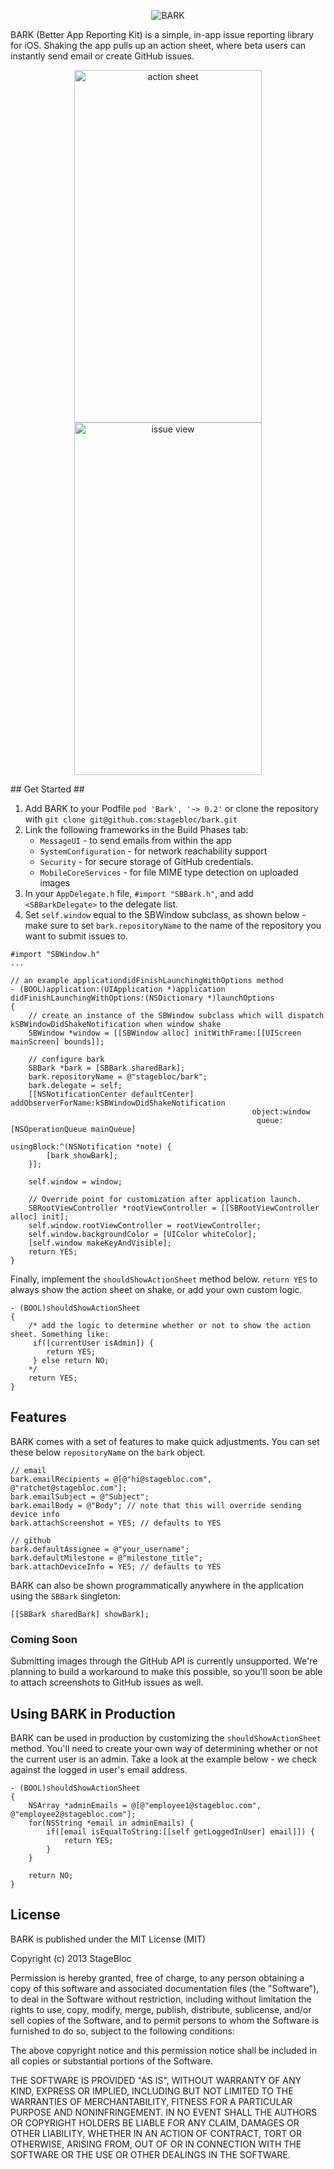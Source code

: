 <p align="center" >
  <img src="http://i.imgur.com/fkR8t4g.png" alt="BARK" title="BARK">
</p>

BARK (Better App Reporting Kit) is a simple, in-app issue reporting library for iOS. Shaking the app pulls up an action sheet, where beta users can instantly send email or create GitHub issues.

<p align="center">
<img src="http://i.imgur.com/Tge4KbW.png" alt="action sheet" title="action sheet" width="300" height="564">
<img src="http://i.imgur.com/iu0iydA.png" alt="issue view" title="issue view" width="300" height="564">
</p>
## Get Started ##

1. Add BARK to your Podfile `pod 'Bark', '~> 0.2'` or clone the repository with `git clone git@github.com:stagebloc/bark.git` 
2. Link the following frameworks in the Build Phases tab: 
    - `MessageUI` - to send emails from within the app
    - `SystemConfiguration` -  for network reachability support
    - `Security` - for secure storage of GitHub credentials.
    - `MobileCoreServices` - for file MIME type detection on uploaded images 
4. In your `AppDelegate.h` file,  `#import "SBBark.h"`, and add `<SBBarkDelegate>` to the delegate list.
5. Set `self.window` equal to the SBWindow subclass, as shown below - make sure to set `bark.repositoryName` to the name of the repository you want to submit issues to.

```objc
#import "SBWindow.h"
...

// an example applicationdidFinishLaunchingWithOptions method
- (BOOL)application:(UIApplication *)application didFinishLaunchingWithOptions:(NSDictionary *)launchOptions
{
    // create an instance of the SBWindow subclass which will dispatch kSBWindowDidShakeNotification when window shake
    SBWindow *window = [[SBWindow alloc] initWithFrame:[[UIScreen mainScreen] bounds]];
    
    // configure bark
    SBBark *bark = [SBBark sharedBark];
    bark.repositoryName = @"stagebloc/bark";
    bark.delegate = self;
    [[NSNotificationCenter defaultCenter] addObserverForName:kSBWindowDidShakeNotification 
                                                      object:window 
                                                       queue:[NSOperationQueue mainQueue] 
                                                  usingBlock:^(NSNotification *note) {
        [bark showBark];
    }];
    
    self.window = window;
    
    // Override point for customization after application launch.
    SBRootViewController *rootViewController = [[SBRootViewController alloc] init];
    self.window.rootViewController = rootViewController;
    self.window.backgroundColor = [UIColor whiteColor];
    [self.window makeKeyAndVisible];
    return YES;
}
```

Finally, implement the `shouldShowActionSheet` method below. `return YES` to always show the action sheet on shake, or add your own custom logic.

```objc
- (BOOL)shouldShowActionSheet
{
    /* add the logic to determine whether or not to show the action sheet. Something like:
     if([currentUser isAdmin]) {
        return YES;
     } else return NO;
    */
    return YES;
}
```

## Features ##

BARK comes with a set of features to make quick adjustments. You can set these below `repositoryName` on the `bark` object.

```objc
// email
bark.emailRecipients = @[@"hi@stagebloc.com", @"ratchet@stagebloc.com"];
bark.emailSubject = @"Subject";
bark.emailBody = @"Body"; // note that this will override sending device info
bark.attachScreenshot = YES; // defaults to YES

// github
bark.defaultAssignee = @"your_username";
bark.defaultMilestone = @"milestone_title";
bark.attachDeviceInfo = YES; // defaults to YES
```

BARK can also be shown programmatically anywhere in the application using the `SBBark` singleton:
```objc
[[SBBark sharedBark] showBark];
```

### Coming Soon ###

Submitting images through the GitHub API is currently unsupported. We're planning to build a workaround to make this possible, so you'll soon be able to attach screenshots to GitHub issues as well.

## Using BARK in Production ##

BARK can be used in production by customizing the `shouldShowActionSheet` method. You'll need to create your own way of determining whether or not the current user is an admin. Take a look at the example below - we check against the logged in user's email address.

```objc
- (BOOL)shouldShowActionSheet
{
    NSArray *adminEmails = @[@"employee1@stagebloc.com", @"employee2@stagebloc.com"];
    for(NSString *email in adminEmails) {
        if([email isEqualToString:[[self getLoggedInUser] email]]) {
            return YES;
        }
    }
    
    return NO;
}
```

## License ##

BARK is published under the MIT License (MIT)

Copyright (c) 2013 StageBloc

Permission is hereby granted, free of charge, to any person obtaining a copy
of this software and associated documentation files (the "Software"), to deal
in the Software without restriction, including without limitation the rights
to use, copy, modify, merge, publish, distribute, sublicense, and/or sell
copies of the Software, and to permit persons to whom the Software is
furnished to do so, subject to the following conditions:

The above copyright notice and this permission notice shall be included in
all copies or substantial portions of the Software.

THE SOFTWARE IS PROVIDED "AS IS", WITHOUT WARRANTY OF ANY KIND, EXPRESS OR
IMPLIED, INCLUDING BUT NOT LIMITED TO THE WARRANTIES OF MERCHANTABILITY,
FITNESS FOR A PARTICULAR PURPOSE AND NONINFRINGEMENT. IN NO EVENT SHALL THE
AUTHORS OR COPYRIGHT HOLDERS BE LIABLE FOR ANY CLAIM, DAMAGES OR OTHER
LIABILITY, WHETHER IN AN ACTION OF CONTRACT, TORT OR OTHERWISE, ARISING FROM,
OUT OF OR IN CONNECTION WITH THE SOFTWARE OR THE USE OR OTHER DEALINGS IN
THE SOFTWARE.
